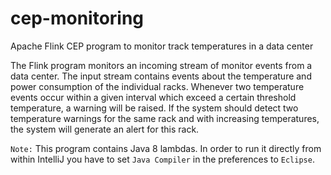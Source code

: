 # cep-monitoring
Apache Flink CEP program to monitor track temperatures in a data center

The Flink program monitors an incoming stream of monitor events from a data center.
The input stream contains events about the temperature and power consumption of the individual racks.
Whenever two temperature events occur within a given interval which exceed a certain threshold temperature, a warning will be raised.
If the system should detect two temperature warnings for the same rack and with increasing temperatures, the system will generate an alert for this rack.

`Note:` This program contains Java 8 lambdas.
 In order to run it directly from within IntelliJ you have to set `Java Compiler` in the preferences to `Eclipse`. 